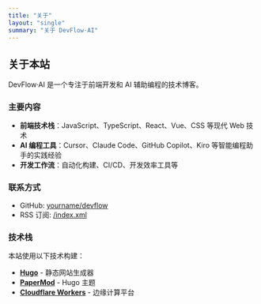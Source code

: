 ```yaml
---
title: "关于"
layout: "single"
summary: "关于 DevFlow·AI"
---
```


## 关于本站

DevFlow·AI 是一个专注于前端开发和 AI 辅助编程的技术博客。

### 主要内容

- **前端技术栈**：JavaScript、TypeScript、React、Vue、CSS 等现代 Web 技术
- **AI 编程工具**：Cursor、Claude Code、GitHub Copilot、Kiro 等智能编程助手的实践经验
- **开发工作流**：自动化构建、CI/CD、开发效率工具等

### 联系方式

- GitHub: [yourname/devflow](https://github.com/yourname/devflow)
- RSS 订阅: [/index.xml](/index.xml)

### 技术栈

本站使用以下技术构建：

- **[Hugo](https://gohugo.io/)** - 静态网站生成器
- **[PaperMod](https://github.com/adityatelange/hugo-PaperMod)** - Hugo 主题
- **[Cloudflare Workers](https://workers.cloudflare.com/)** - 边缘计算平台